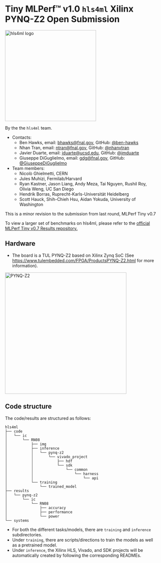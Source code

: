 # Tiny MLPerf™ v1.0 `hls4ml` Xilinx PYNQ-Z2 Open Submission

<a href="https://fastmachinelearning.org/"><img src="https://fastmachinelearning.org/hls4ml/_images/hls4ml_logo.png" alt="hls4ml logo" width="300"/></a>

By the the `hls4ml` team.

* Contacts:
  * Ben Hawks, email: <bhawks@fnal.gov>, GitHub: [@ben-hawks](https://github.com/ben-hawks)
  * Nhan Tran, email: <ntran@fnal.gov>, GitHub: [@nhanvtran](https://github.com/nhanvtran)
  * Javier Duarte, email: <jduarte@ucsd.edu>, GitHub: [@jmduarte](https://github.com/jmduarte)
  * Giuseppe DiGuglielmo, email: <gdg@fnal.gov>, GitHub: [@GiuseppeDiGuglielmo](https://github.com/GiuseppeDiGuglielmo)
* Team members:
  * Nicolò Ghielmetti, CERN
  * Jules Muhizi, Fermilab/Harvard
  * Ryan Kastner, Jason Liang, Andy Meza, Tai Nguyen, Rushil Roy, Olivia Weng, UC San Diego
  * Hendrik Borras, Ruprecht-Karls-Universität Heidelberg
  * Scott Hauck, Shih-Chieh Hsu, Aidan Yokuda, University of Washington

This is a minor revision to the submission from last round, MLPerf Tiny v0.7

To view a larger set of benchmarks on hls4ml, please refer to the [official MLPerf Tiny v0.7 Results repository.](https://github.com/mlcommons/tiny_results_v0.7/tree/main/open/hls4ml-finn)

## Hardware
* The board is a TUL PYNQ-Z2 based on Xilinx Zynq SoC (See https://www.tulembedded.com/FPGA/ProductsPYNQ-Z2.html for more information).

<img src="https://user-images.githubusercontent.com/4932543/120665525-b47d6580-c440-11eb-9e74-fb3d86673683.jpg" alt="PYNQ-Z2" width="400"/>

## Code structure
The code/results are structured as follows:
```
hls4ml
├── code
│   └── ic
│       └── RN08
│           ├── img
│           ├── inference
│           │   └── pynq-z2
│           │       └── vivado_project
│           │           ├── hdf
│           │           └── sdk
│           │               └── common
│           │                   └── harness
│           │                       └── api
│           └── training
│               └── trained_model
├── results
│   └── pynq-z2
│       └── ic
│           └── RN08
│               ├── accuracy
│               ├── performance
│               └── power
└── systems
```
* For both the different tasks/models, there are `training` and `inference` subdirectories.
* Under `training`, there are scripts/directions to train the models as well as a pretrained model.
* Under `inference`, the Xilinx HLS, Vivado, and SDK projects will be automatically created by following the corresponding READMEs.
